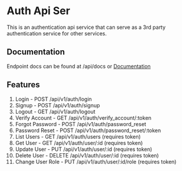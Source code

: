 # Auth Api Ser

This is an authentication api service that can serve as a 3rd party authentication service for other services.

## Documentation

Endpoint docs can be found at /api/docs or [Documentation](https://documenter.getpostman.com/view/15040280/VUjMnkSx)

## Features

1. Login  - POST /api/v1/auth/login
2. Signup - POST /api/v1/auth/signup
3. Logout - GET /api/v1/auth/logout
4. Verify Account - GET /api/v1/auth/verify_account/:token
5. Forgot Password - POST /api/v1/auth/password_reset
6. Password Reset - POST /api/v1/auth/password_reset/:token
7. List Users - GET /api/v1/auth/users (requires token)
8. Get User - GET /api/v1/auth/user/:id (requires token)
9. Update User - PUT /api/v1/auth/user/:id (requires token)
10. Delete User - DELETE /api/v1/auth/user/:id (requires token)
11. Change User Role - PUT /api/v1/auth/user/:id/role (requires token)